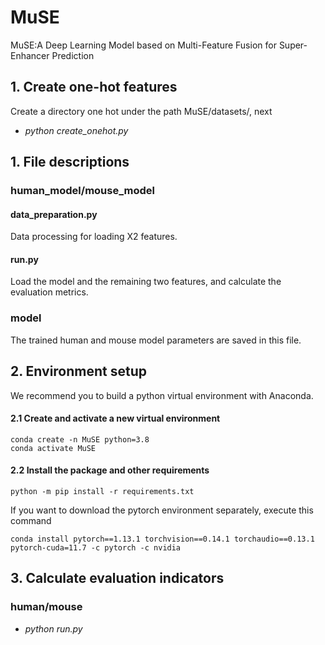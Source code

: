 # MuSE
MuSE:A Deep Learning Model based on Multi-Feature Fusion for Super-Enhancer Prediction


## 1. Create one-hot features

Create a directory one hot under the path MuSE/datasets/, next

- *python create_onehot.py* 



## 1. File descriptions

### human_model/mouse_model

#### data_preparation.py

Data processing for loading X2 features.

#### run.py

Load the model and the remaining two features, and calculate the evaluation metrics.

### model

The trained human and mouse model parameters are saved in this file.

## 2. Environment setup

We recommend you to build a python virtual environment with Anaconda. 


#### 2.1 Create and activate a new virtual environment

```
conda create -n MuSE python=3.8
conda activate MuSE
```



#### 2.2 Install the package and other requirements

```
python -m pip install -r requirements.txt
```
If you want to download the pytorch environment separately, execute this command
```
conda install pytorch==1.13.1 torchvision==0.14.1 torchaudio==0.13.1 pytorch-cuda=11.7 -c pytorch -c nvidia
```



## 3. Calculate evaluation indicators
### human/mouse
- *python run.py* 
